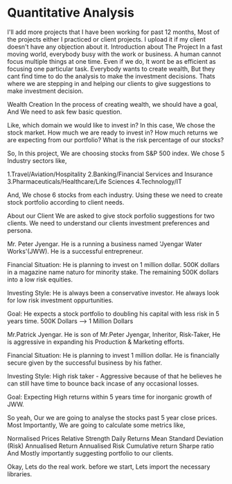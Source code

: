 # Quantitative Analysis
I'll add more projects that I have been working  for past 12 months, Most of the projects either I practiced or client projects. I upload it if my client doesn't have any objection about it.
Introduction about The Project
In a fast moving world, everybody busy with the work or business. A human cannot focus multiple things at one time. Even if we do, It wont be as efficient as focusing one particular task. Everybody wants to create wealth, But they cant find time to do the analysis to make the investment decisions. Thats where we are stepping in and helping our clients to give suggestions to make investment decision.

Wealth Creation
In the process of creating wealth, we should have a goal, And We need to ask few basic question.

Like, which domain we would like to invest in?
In this case, We chose the stock market. How much we are ready to invest in?
How much returns we are expecting from our portfolio?
What is the risk percentage of our stocks?

So, In this project, We are choosing stocks from S&P 500 index. We chose 5 Industry sectors like,

1.Travel/Aviation/Hospitality
2.Banking/Financial Services and Insurance
3.Pharmaceuticals/Healthcare/Life Sciences
4.Technology/IT

And, We chose 6 stocks from each industry. Using these we need to create stock portfolio according to client needs.

About our Client
We are asked to give stock porfolio suggestions for two clients. We need to understand our clients investment preferences and persona.

Mr. Peter Jyengar.
He is a running a business named 'Jyengar Water Works'(JWW). He is a successful entrepreneur.

Financial Situation:
He is planning to invest on 1 million dollar. 500K dollars in a magazine name naturo for minority stake. The remaining 500K dollars into a low risk equities.

Investing Style:
He is always been a conservative investor. He always look for low risk investment oppurtunities.

Goal:
He expects a stock portfolio to doubling his capital with less risk in 5 years time. 500K Dollars --> 1 Million Dollars

Mr.Patrick Jyengar.
He is son of Mr.Peter Jyengar, Inheritor, Risk-Taker, He is aggressive in expanding his Production & Marketing efforts.

Financial Situation:
He is planning to invest 1 million dollar. He is financially secure given by the successful business by his father.

Investing Style:
High risk taker - Aggressive because of that he believes he can still have time to bounce back incase of any occasional losses.

Goal:
Expecting High returns within 5 years time for inorganic growth of JWW.

So yeah, Our we are going to analyse the stocks past 5 year close prices. Most Importantly, We are going to calculate some metrics like,

Normalised Prices
Relative Strength
Daily Returns
Mean
Standard Deviation (Risk)
Annualised Return
Annualised Risk
Cumulative return
Sharpe ratio
And Mostly importantly suggesting portfolio to our clients.

Okay, Lets do the real work. before we start, Lets import the necessary libraries.
